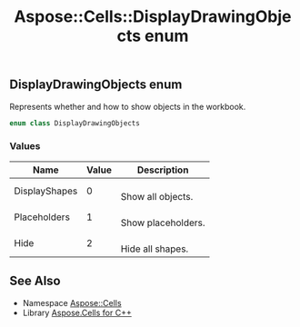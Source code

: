 ﻿---
title: Aspose::Cells::DisplayDrawingObjects enum
linktitle: DisplayDrawingObjects
second_title: Aspose.Cells for C++ API Reference
description: 'Aspose::Cells::DisplayDrawingObjects enum. Represents whether and how to show objects in the workbook in C++.'
type: docs
weight: 19800
url: /cpp/aspose.cells/displaydrawingobjects/
---
## DisplayDrawingObjects enum


Represents whether and how to show objects in the workbook.

```cpp
enum class DisplayDrawingObjects
```

### Values

| Name | Value | Description |
| --- | --- | --- |
| DisplayShapes | 0 | <br>Show all objects. |
| Placeholders | 1 | <br>Show placeholders. |
| Hide | 2 | <br>Hide all shapes. |

## See Also

* Namespace [Aspose::Cells](../)
* Library [Aspose.Cells for C++](../../)
